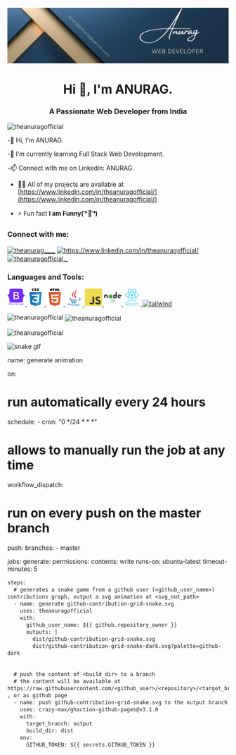![logo](https://github.com/theanuragofficial/theanuragofficial/blob/main/Blue%20Gold%20Elegant%20Minimalist%20Digital%20Marketer%20LinkedIn%20Banner.png)
<h1 align="center">Hi 👋, I'm ANURAG.</h1>
<h3 align="center">A Passionate Web Developer from India</h3>

<p align="left"> <img src="https://komarev.com/ghpvc/?username=theanuragofficial&label=Profile%20views&color=0e75b6&style=flat" alt="theanuragofficial" /> </p>


-👋 Hi, I’m ANURAG.

-🌱 I’m currently learning Full Stack Web Development.

-📫 Connect with me on Linkedin: ANURAG.

- 👨‍💻 All of my projects are available at [https://www.linkedin.com/in/theanuragofficial/](https://www.linkedin.com/in/theanuragofficial/)
  
- ⚡ Fun fact **I am Funny( ͡❛ 👅 ͡❛)**

<h3 align="left">Connect with me:</h3>
<p align="left">
<a href="https://twitter.com/theanurag____" target="blank"><img align="center" src="https://raw.githubusercontent.com/rahuldkjain/github-profile-readme-generator/master/src/images/icons/Social/twitter.svg" alt="theanurag____" height="30" width="40" /></a>
<a href="https://linkedin.com/in/https://www.linkedin.com/in/theanuragofficial/" target="blank"><img align="center" src="https://raw.githubusercontent.com/rahuldkjain/github-profile-readme-generator/master/src/images/icons/Social/linked-in-alt.svg" alt="https://www.linkedin.com/in/theanuragofficial/" height="30" width="40" /></a>
<a href="https://instagram.com/theanuragofficial._" target="blank"><img align="center" src="https://raw.githubusercontent.com/rahuldkjain/github-profile-readme-generator/master/src/images/icons/Social/instagram.svg" alt="theanuragofficial._" height="30" width="40" /></a>
</p>

<h3 align="left">Languages and Tools:</h3>
<p align="left"> <a href="https://getbootstrap.com" target="_blank" rel="noreferrer"> <img src="https://raw.githubusercontent.com/devicons/devicon/master/icons/bootstrap/bootstrap-plain-wordmark.svg" alt="bootstrap" width="40" height="40"/> </a> <a href="https://www.w3schools.com/css/" target="_blank" rel="noreferrer"> <img src="https://raw.githubusercontent.com/devicons/devicon/master/icons/css3/css3-original-wordmark.svg" alt="css3" width="40" height="40"/> </a> <a href="https://www.w3.org/html/" target="_blank" rel="noreferrer"> <img src="https://raw.githubusercontent.com/devicons/devicon/master/icons/html5/html5-original-wordmark.svg" alt="html5" width="40" height="40"/> </a> <a href="https://www.java.com" target="_blank" rel="noreferrer"> <img src="https://raw.githubusercontent.com/devicons/devicon/master/icons/java/java-original.svg" alt="java" width="40" height="40"/> </a> <a href="https://developer.mozilla.org/en-US/docs/Web/JavaScript" target="_blank" rel="noreferrer"> <img src="https://raw.githubusercontent.com/devicons/devicon/master/icons/javascript/javascript-original.svg" alt="javascript" width="40" height="40"/> </a> <a href="https://nodejs.org" target="_blank" rel="noreferrer"> <img src="https://raw.githubusercontent.com/devicons/devicon/master/icons/nodejs/nodejs-original-wordmark.svg" alt="nodejs" width="40" height="40"/> </a> <a href="https://reactjs.org/" target="_blank" rel="noreferrer"> <img src="https://raw.githubusercontent.com/devicons/devicon/master/icons/react/react-original-wordmark.svg" alt="react" width="40" height="40"/> </a> <a href="https://tailwindcss.com/" target="_blank" rel="noreferrer"> <img src="https://www.vectorlogo.zone/logos/tailwindcss/tailwindcss-icon.svg" alt="tailwind" width="40" height="40"/> </a> </p>

<p><img align="left" src="https://github-readme-stats.vercel.app/api/top-langs?username=theanuragofficial&show_icons=true&locale=en&layout=compact" alt="theanuragofficial" /></p>

<p>&nbsp;<img align="center" src="https://github-readme-stats.vercel.app/api?username=theanuragofficial&show_icons=true&locale=en" alt="theanuragofficial" /></p>

<p><img align="center" src="https://github-readme-streak-stats.herokuapp.com/?user=theanuragofficial&" alt="theanuragofficial" /></p>

![snake gif](https://github.com/theanuragofficial/theanuragofficial/blob/output/github-contribution-grid-snake.gif)

name: generate animation

on:
  # run automatically every 24 hours
  schedule:
    - cron: "0 */24 * * *" 
  
  # allows to manually run the job at any time
  workflow_dispatch:
  
  # run on every push on the master branch
  push:
    branches:
    - master
    
  

jobs:
  generate:
    permissions: 
      contents: write
    runs-on: ubuntu-latest
    timeout-minutes: 5
    
    steps:
      # generates a snake game from a github user (<github_user_name>) contributions graph, output a svg animation at <svg_out_path>
      - name: generate github-contribution-grid-snake.svg
        uses: theanuragofficial
        with:
          github_user_name: ${{ github.repository_owner }}
          outputs: |
            dist/github-contribution-grid-snake.svg
            dist/github-contribution-grid-snake-dark.svg?palette=github-dark
          
          
      # push the content of <build_dir> to a branch
      # the content will be available at https://raw.githubusercontent.com/<github_user>/<repository>/<target_branch>/<file> , or as github page
      - name: push github-contribution-grid-snake.svg to the output branch
        uses: crazy-max/ghaction-github-pages@v3.1.0
        with:
          target_branch: output
          build_dir: dist
        env:
          GITHUB_TOKEN: ${{ secrets.GITHUB_TOKEN }}
